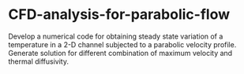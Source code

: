 # CFD-analysis-for-parabolic-flow
Develop a numerical code for obtaining steady state variation of a temperature in a 2-D  channel subjected to a parabolic velocity profile. Generate solution for different combination of maximum velocity and thermal diffusivity.
